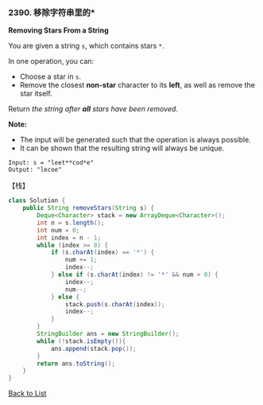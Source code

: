 ### 2390. 移除字符串里的*

**Removing Stars From a String**

You are given a string `s`, which contains stars `*`.

In one operation, you can:

- Choose a star in `s`.
- Remove the closest **non-star** character to its **left**, as well as remove the star itself.

Return *the string after **all** stars have been removed*.

**Note:**

- The input will be generated such that the operation is always possible.
- It can be shown that the resulting string will always be unique.

```
Input: s = "leet**cod*e"
Output: "lecoe"
```

【栈】

```java
class Solution {
    public String removeStars(String s) {
        Deque<Character> stack = new ArrayDeque<Character>();
        int n = s.length();
        int num = 0;
        int index = n - 1;
        while (index >= 0) {
            if (s.charAt(index) == '*') {
                num += 1;
                index--;
            } else if (s.charAt(index) != '*' && num > 0) {
                index--;
                num--;
            } else {
                stack.push(s.charAt(index));
                index--;
            }
        }
        StringBuilder ans = new StringBuilder();
        while (!stack.isEmpty()){
            ans.append(stack.pop());
        }
        return ans.toString();
    }
}
```





[Back to List](https://github.com/xiaoshuzhao/leetcode-notes-java/blob/main/%E6%95%B0%E6%8D%AE%E7%BB%93%E6%9E%84/%E6%A0%88%E4%B8%8E%E9%98%9F%E5%88%97/Stack%20%26%20Queue%20List.md)
